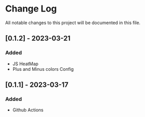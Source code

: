 
# Change Log
All notable changes to this project will be documented in this file.

## [0.1.2] - 2023-03-21
### Added
- JS HeatMap
- Plus and Minus colors Config

## [0.1.1] - 2023-03-17
### Added
- Github Actions
